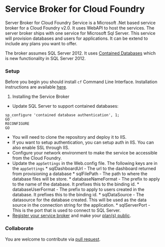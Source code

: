 Service Broker for Cloud Foundry
====================

Server Broker for Cloud Foundry Service is a Microsoft .Net based service broker for a Cloud Foundry v2.0. It uses WebAPI to host the services. The server broker ships with one service for Microsoft Sql Server. This service will provision databases and users for applications. It can be extend to include any plans you want to offer.

The broker assumes SQL Server 2012. It uses [Contained Databases](http://technet.microsoft.com/en-us/library/ff929071.aspx) which is new functionality in SQL Server 2012. 

### Setup

Before you begin you should install `cf` Command Line Interface. Installation instructions are available [here](http://docs.cloudfoundry.com/docs/using/managing-apps/cf/index.html).

1. Installing the Service Broker
 * Update SQL Server to support contained databases:
 
 ```
 sp_configure 'contained database authentication', 1;
 GO
 RECONFIGURE
 GO
 ```
 * You will need to clone the repository and deploy it to IIS.
 * If you want to setup authentication, you can setup auth in IIS. You can also enable SSL through IIS.
 * Configure your network environment to make the service be accessible from the Cloud Foundry.
 * Update the `appSettings` in the Web.config file. The following keys are in the `appSettings` 
        * sqlDashboardUrl - The url to the dashboard returned from provisioning a database
        * sqlFilePath - The path to where the database files will be store.
        * databaseNameFormat - The prefix to apply to the name of the database. It prefixes this to the binding id.
        * databaseUserFormat - The prefix to apply to users created in the database. It prefixes this to the binding id.
        * sqlDataSource - The datasource for the database created. This will be used as the data source in the connection string for the application.
        * sqlServerPort - This is the port that is used to connect to SQL Server.
 * [Register your service broker](http://docs.cloudfoundry.org/services/managing-service-brokers.html#register-broker) and make your [plan(s) public](http://docs.cloudfoundry.org/services/access-control.html#make-plans-public).
 

### Collaborate

You are welcome to contribute via
[pull request](https://help.github.com/articles/using-pull-requests).
